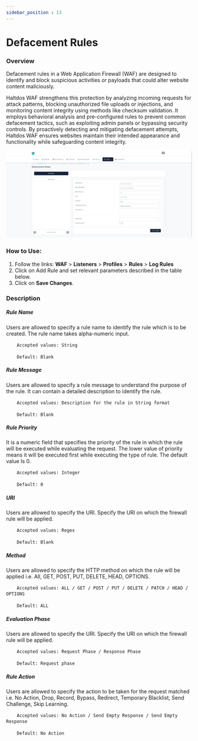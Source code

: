 ```yaml
---
sidebar_position : 13
---
```

# Defacement Rules
   
### Overview
   

Defacement rules in a Web Application Firewall (WAF) are designed to identify and block suspicious activities or payloads that could alter website content maliciously.   

Haltdos WAF strengthens this protection by analyzing incoming requests for attack patterns, blocking unauthorized file uploads or injections, and monitoring content integrity using methods like checksum validation. It employs behavioral analysis and pre-configured rules to prevent common defacement tactics, such as exploiting admin panels or bypassing security controls. By proactively detecting and mitigating defacement attempts, Haltdos WAF ensures websites maintain their intended appearance and functionality while safeguarding content integrity.

![Log Rules](/img/waf/v8/docs/defacementRule.png)
   
### How to Use:
1. Follow the links: **WAF** > **Listeners** > **Profiles** > **Rules** > **Log Rules**
2. Click on Add Rule and set relevant parameters described in the table below.
3. Click on **Save Changes**.
   
### Description

##### **Rule Name**
Users are allowed to specify a rule name to identify the rule which is to be created. The rule name takes alpha-numeric input.

```
    Accepted values: String

    Default: Blank  
```


##### **Rule Message**
Users are allowed to specify a rule message to understand the purpose of the rule. It can contain a detailed description to identify the rule.

```
    Accepted values: Description for the rule in String format

    Default: Blank  
```


##### **Rule Priority**
It is a numeric field that specifies the priority of the rule in which the rule will be executed while evaluating the request. The lower value of priority means it will be executed first while executing the type of rule. The default value Is 0. 

```
    Accepted values: Integer

    Default: 0  
```


##### **URI**
Users are allowed to specify the URI. Specify the URI on which the firewall rule will be applied.

```
    Accepted values: Regex

    Default: Blank  
```


##### **Method**
Users are allowed to specify the HTTP method on which the rule will be applied i.e. All, GET, POST, PUT, DELETE, HEAD, OPTIONS.

```
    Accepted values: ALL / GET / POST / PUT / DELETE / PATCH / HEAD / OPTIONS

    Default: ALL  
```


##### **Evaluation Phase**
Users are allowed to specify the URI. Specify the URI on which the firewall rule will be applied.

```
    Accepted values: Request Phase / Response Phase

    Default: Request phase  
```


##### **Rule Action**
Users are allowed to specify the action to be taken for the request matched i.e. No Action, Drop, Record, Bypass, Redirect, Temporary Blacklist, Send Challenge, Skip Learning.

```
    Accepted values: No Action / Send Empty Response / Send Empty Response

    Default: No Action  
```

